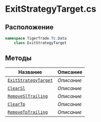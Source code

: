 
# ExitStrategyTarget.cs
## Расположение
```csharp
namespace TigerTrade.Tc.Data  
    class ExitStrategyTarget
```

## Методы
| Название | Описание |
| --- | --- |
| [`ExitStrategyTarget`](./metody/ExitStrategyTarget.md) | *Описание* |
| [`ClearSl`](./metody/ClearSl.md) | *Описание* |
| [`RemoveSlTrailing`](./metody/RemoveSlTrailing.md) | *Описание* |
| [`ClearTp`](./metody/ClearTp.md) | *Описание* |
| [`RemoveTpTrailing`](./metody/RemoveTpTrailing.md) | *Описание* |
